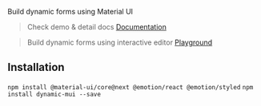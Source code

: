 Build dynamic forms using Material UI

> Check demo & detail docs [Documentation](http://dynamicmaterialui.geoviewer.io/#/simpleform)

> Build dynamic forms using interactive editor [Playground](http://dynamicmaterialui.geoviewer.io/#/playground)

## Installation

`npm install @material-ui/core@next @emotion/react @emotion/styled`
`npm install dynamic-mui --save`
